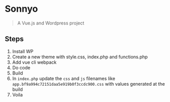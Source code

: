# Sonnyo

> A Vue.js and Wordpress project

## Steps

1. Install WP
2. Create a new theme with style.css, index.php and functions.php
3. Add vue cli webpack
4. Do code
5. Build
6. In `index.php` update the `css` and `js` filenames like `app.bf9a994c72151daa5e919b0f3ccdc900.css` with values generated at the build
7. Voila
